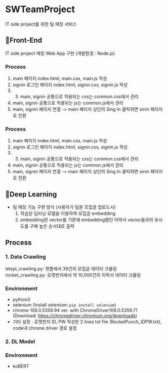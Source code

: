 
# SWTeamProject
IT side project를 위한 팀 매칭 서비스  
## 📍Front-End
 IT side project 매칭 Web App 구현 (개발환경 : Node.js)
### Process
1. main 페이지 index.html, main.css, main.js 작성
2. signin 로그인 페이지 index.html, signin.css, signin.js 작성
3.  3. main, signin 공통으로 적용되는 css는 common.css에서 관리
4. main, signin 공통으로 적용되는 js는 common.js에서 관리
5. main, signin 페이지 연결 -> main 페이지 상단의 Sing In 클릭하면 sinin 페이지로 전환


 ### Process
 1. main 페이지 index.html, main.css, main.js 작성
 2. signin 로그인 페이지 index.html, signin.css, signin.js 작성
 3.  3. main, signin 공통으로 적용되는 css는 common.css에서 관리
 4. main, signin 공통으로 적용되는 js는 common.js에서 관리
 5. main, signin 페이지 연결 -> main 페이지 상단의 Sing In 클릭하면 sinin 페이지로 전환


## 📍Deep Learning
* 팀 매칭 기능 구현 방식 (사용자가 팀원 모집글 업로드시)
  1. 학습된 딥러닝 모델을 이용하여 모집글 embedding
  2. embedding된 vector를 기존에 embedding됐던 이력서 vector들과의 유사도를 구해 높은 순서대로 출력  

## Process 
### 1. Data Crawling  
letspl_crawling.py: 렛플에서 39건의 모집글 데이터 크롤링  
rocket_crawling.py: 로켓펀치에서 약 10,000건의 이력서 데이터 크롤링  
### Environment 
* python3  
* selenium (Install selenium: ```pip install selenium```)
* chrome 108.0.5359.94 ver. with ChromeDriver108.0.5359.71  
(Download: https://chromedriver.chromium.org/downloads)
* 기타 설정 : 로켓펀치 ID, PW 작성한 2 lines txt file (RocketPunch_IDPW.txt), code내 chrome driver 경로 설정  

### 2. DL Model  
### Environment  
* koBERT
